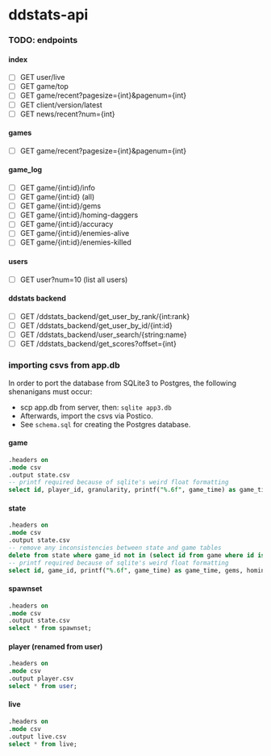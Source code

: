 # ddstats-api

### TODO: endpoints

#### index
- [ ] GET user/live
- [ ] GET game/top
- [ ] GET game/recent?pagesize={int}&pagenum={int}
- [ ] GET client/version/latest
- [ ] GET news/recent?num={int}

#### games
- [ ] GET game/recent?pagesize={int}&pagenum={int}

#### game_log
- [ ] GET game/{int:id}/info
- [ ] GET game/{int:id} (all)
- [ ] GET game/{int:id}/gems
- [ ] GET game/{int:id}/homing-daggers
- [ ] GET game/{int:id}/accuracy
- [ ] GET game/{int:id}/enemies-alive
- [ ] GET game/{int:id}/enemies-killed

#### users
- [ ] GET user?num=10 (list all users)

#### ddstats backend
- [ ] GET /ddstats_backend/get_user_by_rank/{int:rank}
- [ ] GET /ddstats_backend/get_user_by_id/{int:id}
- [ ] GET /ddstats_backend/user_search/{string:name}
- [ ] GET /ddstats_backend/get_scores?offset={int}

### importing csvs from app.db
In order to port the database from SQLite3 to Postgres, the following shenanigans must occur:
- scp app.db from server, then: `sqlite app3.db`
- Afterwards, import the csvs via Postico.
- See `schema.sql` for creating the Postgres database.

#### game
```sql
.headers on
.mode csv
.output state.csv
-- printf required because of sqlite's weird float formatting
select id, player_id, granularity, printf("%.6f", game_time) as game_time, death_type, gems, homing_daggers, daggers_fired, daggers_hit, enemies_alive, enemies_killed, time_stamp, replay_player_id, survival_hash, version, printf("%.6f", level_two_time) as level_two_time, printf("%.6f", level_three_time) as level_three_time, printf("%.6f", level_four_time) as level_four_time, printf("%.6f", homing_daggers_max_time) as homing_daggers_max_time, printf("%.6f", enemies_alive_max_time) as enemies_alive_max_time, homing_daggers_max, enemies_alive_max from game;
```

#### state
```sql
.headers on
.mode csv
.output state.csv
-- remove any inconsistencies between state and game tables
delete from state where game_id not in (select id from game where id is not null);
-- printf required because of sqlite's weird float formatting
select id, game_id, printf("%.6f", game_time) as game_time, gems, homing_daggers, daggers_hit, daggers_fired, enemies_alive, enemies_killed from state;
```

#### spawnset
```sql
.headers on
.mode csv
.output state.csv
select * from spawnset;
```

#### player (renamed from user)
```sql
.headers on
.mode csv
.output player.csv
select * from user;
```

#### live
```sql
.headers on
.mode csv
.output live.csv
select * from live;
```